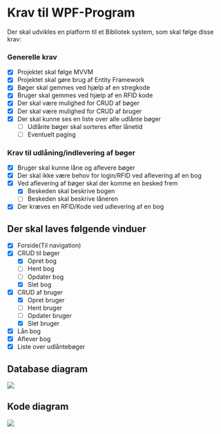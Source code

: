 # Krav til WPF-Program
Der skal udvikles en platform til et Bibliotek system, som skal følge disse krav:
### Generelle krav
 - [x] Projektet skal følge MVVM
 - [x] Projektet skal gøre brug af Entity Framework
 - [x] Bøger skal gemmes ved hjælp af en stregkode
 - [x] Bruger skal gemmes ved hjælp af en RFID kode
 - [x] Der skal være mulighed for CRUD af bøger
 - [x] Der skal være mulighed for CRUD af bruger
 - [x] Der skal kunne ses en liste over alle udlånte bøger
	- [ ] Udlånte bøger skal sorteres efter lånetid
	- [ ] Eventuelt paging

### Krav til udlåning/indlevering af bøger

- [x] Bruger skal kunne låne og aflevere bøger
- [x] Der skal ikke være behov for login/RFID ved aflevering af en bog
- [x] Ved aflevering af bøger skal der komme en besked frem
	- [x] Beskeden skal beskrive bogen
	- [ ] Beskeden skal beskrive låneren
- [x] Der kræves en RFID/Kode ved udlevering af en bog

## Der skal laves følgende vinduer
 - [x] Forside(Til navigation)
 - [x] CRUD til bøger
	 - [x] Opret bog
	 - [ ] Hent bog
	 - [ ] Opdater bog
	 - [x] Slet bog
 - [x] CRUD af bruger
	 - [x] Opret bruger
	 - [ ] Hent bruger
	 - [ ] Opdater bruger
	 - [x] Slet bruger
 - [x] Lån bog
 - [x] Aflever bog
 - [x] Liste over udlåntebøger

## Database diagram

<img src="https://i.imgur.com/VUmtGfi.png">

## Kode diagram

<img src="https://i.imgur.com/oih7UkQ.png">

